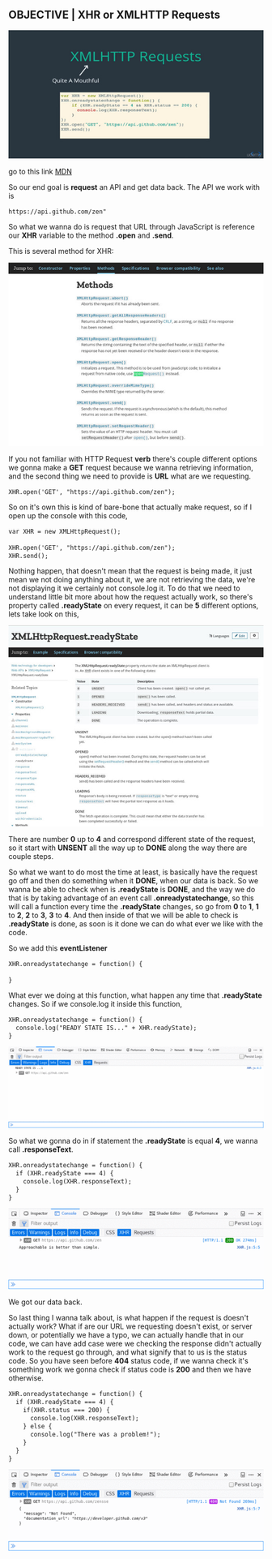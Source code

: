 ## OBJECTIVE | XHR or XMLHTTP Requests

![XHR-1.jpg](./images/XHR-1.jpg)

go to this link [MDN](https://developer.mozilla.org/en-US/docs/Web/API/XMLHttpRequest)

So our end goal is **request** an API and get data back. The API we work with is

    https://api.github.com/zen"

So what we wanna do is request that URL through JavaScript is reference our
**XHR** variable to the method **.open** and **.send**.

This is several method for XHR:

![XHR-2.jpg](./images/XHR-2.jpg)

If you not familiar with HTTP Request **verb** there's couple different options
we gonna make a **GET** request because we wanna retrieving information, and the
second thing we need to provide is **URL** what are we requesting.

    XHR.open('GET', "https://api.github.com/zen");

So on it's own this is kind of bare-bone that actually make request, so if I open
up the console with this code,

    var XHR = new XMLHttpRequest();

    XHR.open('GET', "https://api.github.com/zen");
    XHR.send();

Nothing happen, that doesn't mean that the request is being made, it just mean
we not doing anything about it, we are not retrieving the data, we're not
displaying it we certainly not console.log it. To do that we need to understand
little bit more about how the request actually work, so there's property called
**.readyState** on every request, it can be **5** different options, lets take
look on this,

![XHR-3.jpg](./images/XHR-3.jpg)

There are number **0** up to **4** and correspond different state of the
request, so it start with **UNSENT** all the way up to **DONE** along the way
there are couple steps.

So what we want to do most the time at least, is basically have the request go
off and then do something when it **DONE**, when our data is back. So we wanna
be able to check when is **.readyState** is **DONE**, and the way we do that is
by taking advantage of an event call **.onreadystatechange**, so this will call
a function every time the **.readyState** changes, so go from **0** to **1**,
**1** to **2**, **2** to **3**, **3** to **4**. And then inside of that we will
be able to check is **.readyState** is done, as soon is it done we can do what
ever we like with the code.

So we add this **eventListener**

    XHR.onreadystatechange = function() {

    }

What ever we doing at this function, what happen any time that **.readyState**
changes. So if we console.log it inside this function,


    XHR.onreadystatechange = function() {
      console.log("READY STATE IS..." + XHR.readyState);
    }

![XHR-1.gif](./images/XHR-1.gif)

So what we gonna do in if statement the **.readyState** is equal **4**, we wanna
call **.responseText**.

    XHR.onreadystatechange = function() {
      if (XHR.readyState === 4) {
        console.log(XHR.responseText);
      }
    }

![XHR-2.gif](./images/XHR-2.gif)

We got our data back.


So last thing I wanna talk about, is what happen if the request is doesn't
actually work? What if are our URL we requesting doesn't exist, or server down,
or potentially we have a typo, we can actually handle that in our code, we can
have add case were we checking the response didn't actually work to the request
go through, and what signify that to us is the status code. So you have seen
before **404** status code, if we wanna check it's something work we gonna check
if status code is **200** and then we have otherwise.

    XHR.onreadystatechange = function() {
      if (XHR.readyState === 4) {
        if(XHR.status === 200) {
          console.log(XHR.responseText);
        } else {
          console.log("There was a problem!");
        }
      }
    }

![XHR-3.gif](./images/XHR-3.gif)





